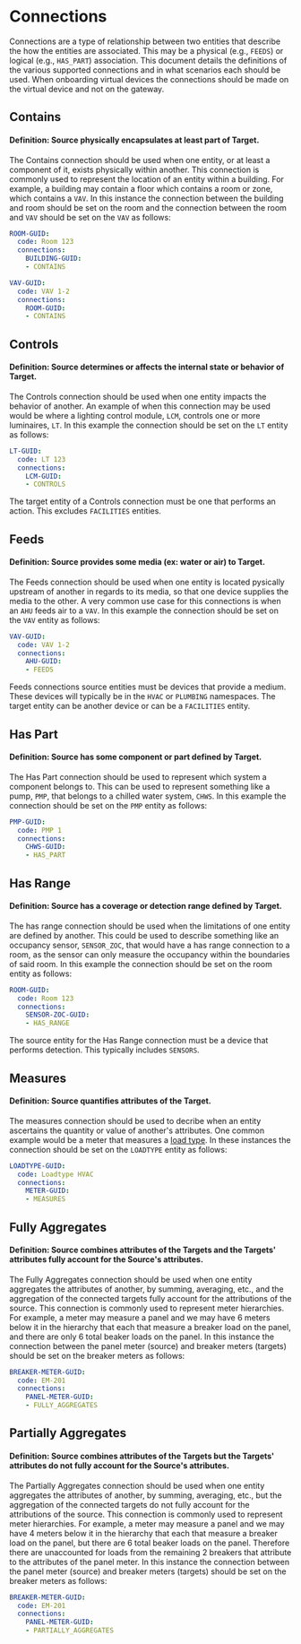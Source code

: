 # Connections

Connections are a type of relationship between two entities that describe
the how the entities are associated. This may be a physical (e.g., `FEEDS`)
or logical (e.g., `HAS_PART`) association. This document details the definitions
of the various supported connections and in what scenarios each should be used.
When onboarding virtual devices the connections should be made on the virtual
device and not on the gateway.

## Contains

#### Definition: Source physically encapsulates at least part of Target.

The Contains connection should be used when one entity, or at least a component of it,
exists physically within another. This connection is commonly used to represent the
location of an entity within a building. For example, a building may contain a floor
which contains a room or zone, which contains a `VAV`. In this instance the connection
between the building and room should be set on the room and the connection between the
room and `VAV` should be set on the `VAV` as follows:

``` yaml
ROOM-GUID:
  code: Room 123
  connections:
    BUILDING-GUID:
    - CONTAINS
```
``` yaml
VAV-GUID:
  code: VAV 1-2
  connections:
    ROOM-GUID:
    - CONTAINS
```

## Controls

#### Definition: Source determines or affects the internal state or behavior of Target.

The Controls connection should be used when one entity impacts the behavior of another.
An example of when this connection may be used would be where a lighting control
module, `LCM`, controls one or more luminaires, `LT`. In this example the connection should
be set on the `LT` entity as follows:

``` yaml
LT-GUID:
  code: LT 123
  connections:
    LCM-GUID:
    - CONTROLS
```

The target entity of a Controls connection must be one that performs an action. This
excludes `FACILITIES` entities.

## Feeds

#### Definition: Source provides some media (ex: water or air) to Target.

The Feeds connection should be used when one entity is located pysically upstream of
another in regards to its media, so that one device supplies the media to the other.
A very common use case for this connections is when an `AHU` feeds air to a `VAV`.
In this example the connection should be set on the `VAV` entity as follows:

``` yaml
VAV-GUID:
  code: VAV 1-2
  connections:
    AHU-GUID:
    - FEEDS
```

Feeds connections source entities must be devices that provide a medium. These devices
will typically be in the `HVAC` or `PLUMBING` namespaces. The target entity can be
another device or can be a `FACILITIES` entity.

## Has Part

#### Definition: Source has some component or part defined by Target.

The Has Part connection should be used to represent which system a component belongs to.
This can be used to represent something like a pump, `PMP`, that belongs to a chilled
water system, `CHWS`. In this example the connection should be set on the `PMP` entity as follows:

``` yaml
PMP-GUID:
  code: PMP 1
  connections:
    CHWS-GUID:
    - HAS_PART
```

## Has Range

#### Definition: Source has a coverage or detection range defined by Target.

The has range connection should be used when the limitations of one entity are defined by another.
This could be used to describe something like an occupancy sensor, `SENSOR_ZOC`, that would have
a has range connection to a room, as the sensor can only measure the occupancy within the
boundaries of said room. In this example the connection should be set on the room entity as follows:

``` yaml
ROOM-GUID:
  code: Room 123
  connections:
    SENSOR-ZOC-GUID:
    - HAS_RANGE
```

The source entity for the Has Range connection must be a device that performs detection.
This typically includes `SENSORS`.

## Measures

#### Definition: Source quantifies attributes of the Target.

The measures connection should be used to decribe when an entity ascertains the
quantity or value of another's attributes. One common example would be a meter that measures a
[load type](https://github.com/google/digitalbuildings/blob/master/ontology/yaml/resources/METERS/entity_types/LOADTYPES.yaml).
In these instances the connection should be set on the `LOADTYPE` entity as follows:

``` yaml
LOADTYPE-GUID:
  code: Loadtype HVAC
  connections:
    METER-GUID:
    - MEASURES
```

## Fully Aggregates

#### Definition: Source combines attributes of the Targets and the Targets' attributes fully account for the Source's attributes.

The Fully Aggregates connection should be used when one entity aggregates the attributes of another,
by summing, averaging, etc., and the aggregation of the connected targets fully account for the 
attributions of the source. This connection is commonly used to represent meter hierarchies. 
For example, a meter may measure a panel and we may have 6 meters below it in the hierarchy that each 
that measure a breaker load on the panel, and there are only 6 total beaker loads on the panel. 
In this instance the connection between the panel meter (source) and breaker meters (targets) 
should be set on the breaker meters as follows:

``` yaml
BREAKER-METER-GUID:
  code: EM-201
  connections:
    PANEL-METER-GUID:
    - FULLY_AGGREGATES
```

## Partially Aggregates

#### Definition: Source combines attributes of the Targets but the Targets' attributes do not fully account for the Source's attributes.

The Partially Aggregates connection should be used when one entity aggregates the attributes of another,
by summing, averaging, etc., but the aggregation of the connected targets do not fully account for the 
attributions of the source. This connection is commonly used to represent meter hierarchies. 
For example, a meter may measure a panel and we may have 4 meters below it in the hierarchy that each 
that measure a breaker load on the panel, but there are 6 total beaker loads on the panel. Therefore
there are unaccounted for loads from the remaining 2 breakers that attribute to the attributes of 
the panel meter. In this instance the connection between the panel meter (source) and breaker 
meters (targets) should be set on the breaker meters as follows:

``` yaml
BREAKER-METER-GUID:
  code: EM-201
  connections:
    PANEL-METER-GUID:
    - PARTIALLY_AGGREGATES
```
